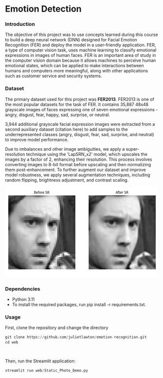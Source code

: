 # Emotion Detection

### Introduction

The objective of this project was to use concepts learned during this course to build a deep neural network (DNN) designed for Facial Emotion Recognition (FER) and deploy the model in a user-friendly application. FER, a type of computer vision task, uses machine learning to classify emotional expressions in images of human faces. FER is an important area of study in the computer vision domain because it allows machines to perceive human emotional states, which can be applied to make interactions between humans and computers more meaningful, along with other applications such as customer service and security systems. 


### Dataset
The primary dataset used for this project was **FER2013**. FER2013 is one of the most popular datasets for the task of FER. It contains 35,887 48x48 grayscale images of faces expressing one of seven emotional expressions -  angry, disgust, fear, happy, sad, surprise, or neutral.  

3,944 additional grayscale facial expression images were extracted from a second auxiliary dataset (citation here) to add samples to the underrepresented classes (angry, disgust, fear, sad, surprise, and neutral) to improve model performance.

Due to imbalances and other image ambiguities, we apply a super-resolution technique using the 'LapSRN_x2' model, which upscales the images by a factor of 2, enhancing their resolution. This process involves converting images to 8-bit format before upscaling and then normalizing them post-enhancement. To further augment our dataset and improve model robustness, we apply several augmentation techniques, including random flipping, brightness adjustment, and contrast scaling.

<div style="text-align:center">
    <img src="images/super_resolution.png" alt="Super Resolution" width="600" height="300">
</div>


### Dependencies
- Python 3.11
- To install the required packages, run pip install -r requirements.txt.


### Usage

First, clone the repository and change the directory
```python
git clone https://github.com/julietlawton/emotion-recognition.git
cd web
```
<br>

Then, run the Streamlit application:
```python
streamlit run web/Static_Photo_Demo.py
```
